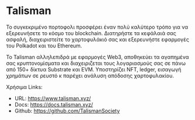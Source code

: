 # Talisman

 Το συγκεκριμένο πορτοφολι προσφέρει έναν πολύ καλύτερο τρόπο για να εξερευνήσετε το κόσμο του blockchain. Διατηρήστε τα κεφάλαιά σας ασφαλή, διαχειριστείτε το χαρτοφυλάκιό σας και εξερευνήστε εφαρμογές του Polkadot και του Ethereum. 
 
 Το Talisman αλληλεπιδρά με εφαρμογές Web3, αποθηκεύει τα αγαπημένα σας κρυπτονομίσματα και διαχειριζεται τους λογαριασμούς σας σε πάνω από 150+ δίκτυα Substrate και EVM. Υποστηρίζει NFT, ledger, εισαγωγή χρημάτων σε ρευστό κ παρέχει ανάλυση απόδοσης χαρτοφυλακίου.

Χρήσιμα Links:
- URL: https://www.talisman.xyz/
- Docs: https://docs.talisman.xyz/
- Github: https://github.com/TalismanSociety